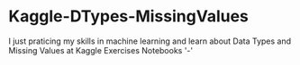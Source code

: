 # Kaggle-DTypes-MissingValues
I just praticing my skills in machine learning and learn about Data Types and Missing Values at Kaggle Exercises Notebooks '-'
